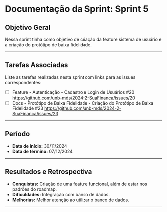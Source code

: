 # Documentação da Sprint: Sprint 5

## Objetivo Geral
Nessa sprint tinha como objetivo de criação da feature sistema de usuário e a criação do protótipo de baixa fidelidade.

---

## Tarefas Associadas
Liste as tarefas realizadas nesta sprint com links para as issues correspondentes:

- [ ] Feature - Autenticação - Cadastro e Login de Usuários #20 https://github.com/unb-mds/2024-2-SuaFinanca/issues/20
- [ ] Docs - Protótipo de Baixa Fidelidade - Criação do Protótipo de Baixa Fidelidade #23 https://github.com/unb-mds/2024-2-SuaFinanca/issues/23

---

## Período
- **Data de início:** 30/11/2024
- **Data de término:** 07/12/2024

---

## Resultados e Retrospectiva

- **Conquistas:** Criação de uma feature funcional, além de estar nos padrões do roadmap.  
- **Dificuldades:** Integração com banco de dados.
- **Melhorias:** Melhor atenção ao utilizar o banco de dados.

---

